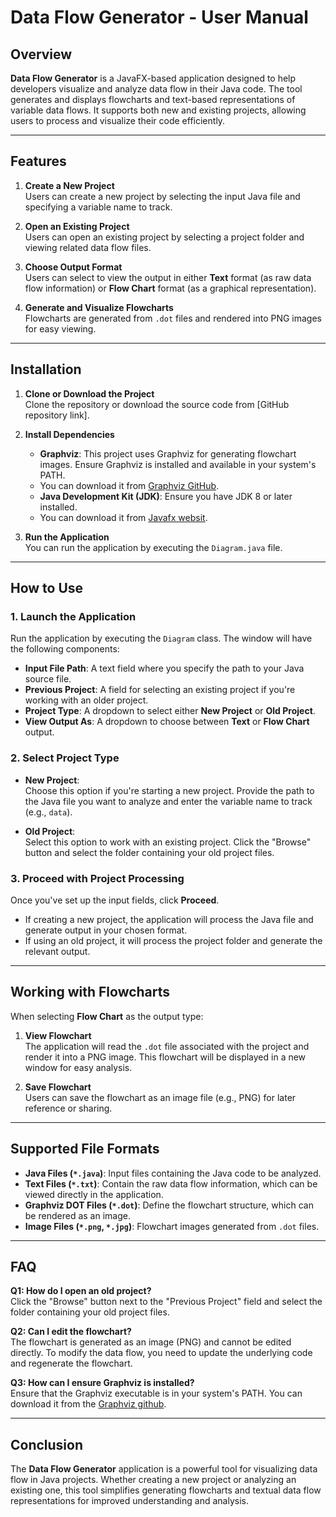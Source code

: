 # Data Flow Generator - User Manual

## **Overview**

**Data Flow Generator** is a JavaFX-based application designed to help developers visualize and analyze data flow in their Java code. 
The tool generates and displays flowcharts and text-based representations of variable data flows. 
It supports both new and existing projects, allowing users to process and visualize their code efficiently.

---

## **Features**

1. **Create a New Project**  
   Users can create a new project by selecting the input Java file and specifying a variable name to track.

2. **Open an Existing Project**  
   Users can open an existing project by selecting a project folder and viewing related data flow files.

3. **Choose Output Format**  
   Users can select to view the output in either **Text** format (as raw data flow information) or **Flow Chart** format (as a graphical representation).

4. **Generate and Visualize Flowcharts**  
   Flowcharts are generated from `.dot` files and rendered into PNG images for easy viewing.

---

## **Installation**

1. **Clone or Download the Project**  
   Clone the repository or download the source code from [GitHub repository link].

2. **Install Dependencies**  
   - **Graphviz**: This project uses Graphviz for generating flowchart images. Ensure Graphviz is installed and available in your system's PATH.  
   - You can download it from [Graphviz GitHub](https://github.com/nidi3/graphviz-java).
   - **Java Development Kit (JDK)**: Ensure you have JDK 8 or later installed.
   - You can download it from [Javafx websit](https://openjfx.io/openjfx-docs/#install-java).

3. **Run the Application**  
   You can run the application by executing the `Diagram.java` file.

---

## **How to Use**

### 1. **Launch the Application**  
Run the application by executing the `Diagram` class. The window will have the following components:

- **Input File Path**: A text field where you specify the path to your Java source file.
- **Previous Project**: A field for selecting an existing project if you're working with an older project.
- **Project Type**: A dropdown to select either **New Project** or **Old Project**.
- **View Output As**: A dropdown to choose between **Text** or **Flow Chart** output.

### 2. **Select Project Type**

- **New Project**:  
   Choose this option if you're starting a new project. Provide the path to the Java file you want to analyze and enter the variable name to track (e.g., `data`).

- **Old Project**:  
   Select this option to work with an existing project. Click the "Browse" button and select the folder containing your old project files.

### 3. **Proceed with Project Processing**  
Once you've set up the input fields, click **Proceed**.  
- If creating a new project, the application will process the Java file and generate output in your chosen format.  
- If using an old project, it will process the project folder and generate the relevant output.

---

## **Working with Flowcharts**

When selecting **Flow Chart** as the output type:

1. **View Flowchart**  
   The application will read the `.dot` file associated with the project and render it into a PNG image.
   This flowchart will be displayed in a new window for easy analysis.

3. **Save Flowchart**  
   Users can save the flowchart as an image file (e.g., PNG) for later reference or sharing.

---

## **Supported File Formats**

- **Java Files (`*.java`)**: Input files containing the Java code to be analyzed.
- **Text Files (`*.txt`)**: Contain the raw data flow information, which can be viewed directly in the application.
- **Graphviz DOT Files (`*.dot`)**: Define the flowchart structure, which can be rendered as an image.
- **Image Files (`*.png`, `*.jpg`)**: Flowchart images generated from `.dot` files.

---

## **FAQ**

**Q1: How do I open an old project?**  
Click the "Browse" button next to the "Previous Project" field and select the folder containing your old project files.

**Q2: Can I edit the flowchart?**  
The flowchart is generated as an image (PNG) and cannot be edited directly. 
To modify the data flow, you need to update the underlying code and regenerate the flowchart.

**Q3: How can I ensure Graphviz is installed?**  
Ensure that the Graphviz executable is in your system's PATH. You can download it from the [Graphviz github]( https://github.com/nidi3/graphviz-java).

---

## **Conclusion**

The **Data Flow Generator** application is a powerful tool for visualizing data flow in Java projects. 
Whether creating a new project or analyzing an existing one, this tool simplifies generating flowcharts and textual data flow representations for improved understanding and analysis.

